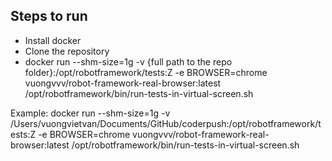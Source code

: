 ## Steps to run

- Install docker
- Clone the repository
- docker run --shm-size=1g -v {full path to the repo folder}:/opt/robotframework/tests:Z -e BROWSER=chrome vuongvvv/robot-framework-real-browser:latest /opt/robotframework/bin/run-tests-in-virtual-screen.sh

Example: docker run --shm-size=1g -v /Users/vuongvietvan/Documents/GitHub/coderpush:/opt/robotframework/tests:Z -e BROWSER=chrome vuongvvv/robot-framework-real-browser:latest /opt/robotframework/bin/run-tests-in-virtual-screen.sh